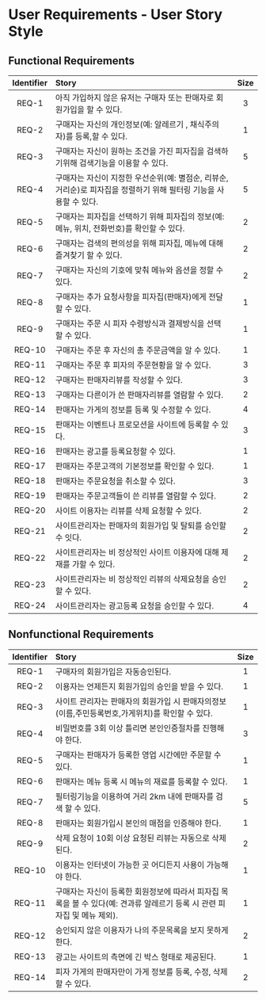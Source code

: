 # User Requirements - User Story Style
 
## Functional Requirements
 
Identifier | Story | Size
:--------:|:-------------------------|:----------:|
REQ-1 | 아직 가입하지 않은 유저는 구매자 또는 판매자로 회원가입을 할 수 있다.  | 3
REQ-2 | 구매자는 자신의 개인정보(예: 알레르기 , 채식주의자)를 등록,할 수 있다. | 1
REQ-3 | 구매자는 자신이 원하는 조건을 가진 피자집을 검색하기위해 검색기능을 이용할 수 있다.  | 5
REQ-4 | 구매자는 자신이 지정한 우선순위(예: 별점순, 리뷰순, 거리순)로 피자집을 정렬하기 위해 필터링 기능을 사용할 수 있다.  | 5
REQ-5 | 구매자는 피자집을 선택하기 위해 피자집의 정보(예: 메뉴, 위치, 전화번호)를 확인할 수 있다. | 2
REQ-6 | 구매자는 검색의 편의성을 위해 피자집, 메뉴에 대해 즐겨찾기 할 수 있다. | 2
REQ-7 | 구매자는 자신의 기호에 맞춰 메뉴와 옵션을 정할 수 있다. | 2
REQ-8 | 구매자는 추가 요청사항을 피자집(판매자)에게 전달할 수 있다. | 1
REQ-9 | 구매자는 주문 시 피자 수령방식과 결제방식을 선택 할 수 있다. | 1
REQ-10 | 구매자는 주문 후 자신의 총 주문금액을 알 수 있다. | 1
REQ-11 | 구매자는 주문 후 피자의 주문현황을 알 수 있다. | 3
REQ-12 | 구매자는 판매자리뷰를 작성할 수 있다. | 3
REQ-13 | 구매자는 다른이가 쓴 판매자리뷰를 열람할 수 있다. | 2
REQ-14 | 판매자는 가게의 정보를 등록 및 수정할 수 있다. | 4
REQ-15 | 판매자는 이벤트나 프로모션을 사이트에 등록할 수 있다. | 3
REQ-16 | 판매자는 광고를 등록요청할 수 있다. | 1
REQ-17 | 판매자는 주문고객의 기본정보를 확인할 수 있다. | 1
REQ-18 | 판매자는 주문요청을 취소할 수 있다. | 3
REQ-19 | 판매자는 주문고객들이 쓴 리뷰를 열람할 수 있다. | 2
REQ-20 | 사이트 이용자는 리뷰를 삭제 요청할 수 있다. | 2
REQ-21 | 사이트관리자는 판매자의 회원가입 및 탈퇴를 승인할 수 잇다. | 2
REQ-22 | 사이트관리자는 비 정상적인 사이트 이용자에 대해 제재를 가할 수 있다. | 2
REQ-23 | 사이트관리자는 비 정상적인 리뷰의 삭제요청을 승인할 수 있다. | 2
REQ-24 | 사이트관리자는 광고등록 요청을 승인할 수 있다. | 4
 
## Nonfunctional Requirements
 
Identifier | Story | Size
:--------:|:-------------------------|:----------:|
REQ-1| 구매자의 회원가입은 자동승인된다. | 1
REQ-2| 이용자는 언제든지 회원가입의 승인을 받을 수 있다. | 1
REQ-3| 사이트 관리자는 판매자의 회원가입 시 판매자의정보(이름,주민등록번호,가게위치)를 확인할 수 있다. | 1
REQ-4| 비밀번호를 3회 이상 틀리면 본인인증절차를 진행해야 한다. | 3
REQ-5| 구매자는 판매자가 등록한 영업 시간에만 주문할 수 있다. | 1
REQ-6| 판매자는 메뉴 등록 시 메뉴의 재료를 등록할 수 있다. | 1
REQ-7| 필터링기능을 이용하여 거리 2km 내에 판매자를 검색 할 수 있다. | 5
REQ-8| 판매자는 회원가입시 본인의 매점을 인증해야 한다. | 1
REQ-9| 삭제 요청이 10회 이상 요청된 리뷰는 자동으로 삭제된다. | 2 
REQ-10| 이용자는 인터넷이 가능한 곳 어디든지 사용이 가능해야 한다. | 1 
REQ-11| 구매자는 자신이 등록한  회원정보에 따라서 피자집 목록을 볼 수 있다(예: 견과류 알레르기 등록 시 관련 피자집 및 메뉴 제외). | 1
REQ-12| 승인되지 않은 이용자가 나의 주문목록을 보지 못하게 한다. | 2
REQ-13| 광고는 사이트의 측면에 긴 박스 형태로 제공된다. | 1
REQ-14| 피자 가게의 판매자만이 가게 정보를 등록, 수정, 삭제할 수 있다. | 2
